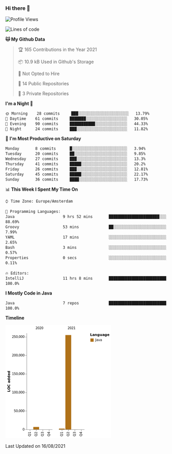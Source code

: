 ### Hi there 👋


<!--START_SECTION:waka-->
![Profile Views](http://img.shields.io/badge/Profile%20Views-1-blue)

![Lines of code](https://img.shields.io/badge/From%20Hello%20World%20I%27ve%20Written-263627%20lines%20of%20code-blue)

**🐱 My Github Data** 

> 🏆 165 Contributions in the Year 2021
 > 
> 📦 10.9 kB Used in Github's Storage 
 > 
> 🚫 Not Opted to Hire
 > 
> 📜 14 Public Repositories 
 > 
> 🔑 3 Private Repositories  
 > 
**I'm a Night 🦉** 

```text
🌞 Morning    28 commits     ███░░░░░░░░░░░░░░░░░░░░░░   13.79% 
🌆 Daytime    61 commits     ███████░░░░░░░░░░░░░░░░░░   30.05% 
🌃 Evening    90 commits     ███████████░░░░░░░░░░░░░░   44.33% 
🌙 Night      24 commits     ███░░░░░░░░░░░░░░░░░░░░░░   11.82%

```
📅 **I'm Most Productive on Saturday** 

```text
Monday       8 commits      █░░░░░░░░░░░░░░░░░░░░░░░░   3.94% 
Tuesday      20 commits     ██░░░░░░░░░░░░░░░░░░░░░░░   9.85% 
Wednesday    27 commits     ███░░░░░░░░░░░░░░░░░░░░░░   13.3% 
Thursday     41 commits     █████░░░░░░░░░░░░░░░░░░░░   20.2% 
Friday       26 commits     ███░░░░░░░░░░░░░░░░░░░░░░   12.81% 
Saturday     45 commits     █████░░░░░░░░░░░░░░░░░░░░   22.17% 
Sunday       36 commits     ████░░░░░░░░░░░░░░░░░░░░░   17.73%

```


📊 **This Week I Spent My Time On** 

```text
⌚︎ Time Zone: Europe/Amsterdam

💬 Programming Languages: 
Java                     9 hrs 52 mins       ██████████████████████░░░   88.69% 
Groovy                   53 mins             ██░░░░░░░░░░░░░░░░░░░░░░░   7.99% 
YAML                     17 mins             ░░░░░░░░░░░░░░░░░░░░░░░░░   2.65% 
Bash                     3 mins              ░░░░░░░░░░░░░░░░░░░░░░░░░   0.57% 
Properties               0 secs              ░░░░░░░░░░░░░░░░░░░░░░░░░   0.11%

🔥 Editors: 
IntelliJ                 11 hrs 8 mins       █████████████████████████   100.0%

```

**I Mostly Code in Java** 

```text
Java                     7 repos             █████████████████████████   100.0%

```


**Timeline**

![Chart not found](https://raw.githubusercontent.com/powercasgamer/powercasgamer/master/charts/bar_graph.png) 


 Last Updated on 16/08/2021
<!--END_SECTION:waka-->
